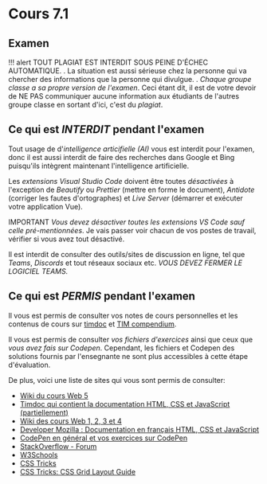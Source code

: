 # Cours 7.1
<!-- lun. 6 octobre -->

## Examen

!!! alert
    <span class="important-label">TOUT PLAGIAT EST INTERDIT SOUS PEINE D'ÉCHEC AUTOMATIQUE.</span> 
    .
    La situation est aussi sérieuse chez la personne qui va chercher des informations que la personne qui divulgue. 
    .
    *Chaque groupe classe a sa propre version de l'examen*. Ceci étant dit, il est de votre devoir de NE PAS communiquer aucune information aux étudiants de l'autres groupe classe en sortant d'ici, c'est du *plagiat*.

## Ce qui est *INTERDIT* pendant l'examen

Tout usage de d'*intelligence articifielle (AI)* vous est interdit pour l'examen, donc il est aussi interdit de faire des recherches dans Google et Bing puisqu'ils intègrent maintenant l'intelligence artificielle.

Les *extensions Visual Studio Code* doivent être toutes *désactivées* à l'exception de *Beautify* ou *Prettier* (mettre en forme le document), *Antidote* (corriger les fautes d'ortographes) et *Live Server* (démarrer et exécuter votre application Vue).

<span class="important-label">IMPORTANT</span> <em>Vous devez désactiver toutes les extensions VS Code sauf celle pré-mentionnées</em>.  Je vais passer voir chacun de vos postes de travail, vérifier si vous avez tout désactivé. 

Il est interdit de consulter des outils/sites de discussion en ligne, tel que *Teams*, *Discords* et tout réseaux sociaux etc. *VOUS DEVEZ FERMER LE LOGICIEL TEAMS.*

## Ce qui est *PERMIS* pendant l'examen

Il vous est permis de consulter vos notes de cours personnelles et les contenus de cours sur [timdoc](https://tim-montmorency.com/timdoc) et [TIM compendium](https://tim-montmorency.com/compendium).

Il vous est permis de consulter *vos fichiers d'exercices* ainsi que ceux que *vous avez fais sur Codepen*. Cependant, les fichiers et Codepen des solutions fournis par l'ensegnante ne sont plus accessibles à cette étape d'évaluation.

De plus, voici une liste de sites qui vous sont permis de consulter: 

- [Wiki du cours Web 5](https://tim-montmorency.com/compendium/582-511-web5/)
- [Timdoc qui contient la  documentation HTML, CSS et JavaScript (partiellement)](https://tim-montmorency.com/timdoc/)
- [Wiki des cours Web 1, 2, 3 et 4](https://tim-montmorency.com/compendium/)
- [Developer Mozilla : Documentation en français HTML, CSS et JavaScript](https://developer.mozilla.org/fr/docs/Web)
- [CodePen en général et vos exercices sur CodePen](https://codepen.io)
- [StackOverflow - Forum](https://stackoverflow.com/)
- [W3Schools](https://www.w3schools.com)
- [CSS Tricks](https://css-tricks.com/)
- [CSS Tricks: CSS Grid Layout Guide](https://css-tricks.com/snippets/css/complete-guide-grid/)
